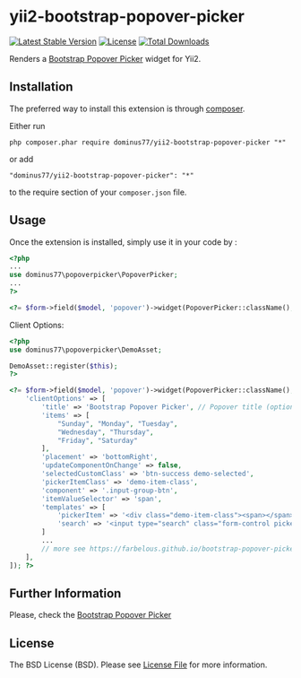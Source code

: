 # yii2-bootstrap-popover-picker

[![Latest Stable Version](https://poser.pugx.org/dominus77/yii2-bootstrap-popover-picker/v/stable)](https://packagist.org/packages/dominus77/yii2-bootstrap-popover-picker)
[![License](https://poser.pugx.org/dominus77/yii2-bootstrap-popover-picker/license)](https://github.com/Dominus77/yii2-bootstrap-popover-picker/blob/master/LICENSE.md)
[![Total Downloads](https://poser.pugx.org/dominus77/yii2-bootstrap-popover-picker/downloads)](https://packagist.org/packages/dominus77/yii2-bootstrap-popover-picker)

Renders a [Bootstrap Popover Picker](https://farbelous.github.io/bootstrap-popover-picker/) widget for Yii2.

## Installation

The preferred way to install this extension is through [composer](http://getcomposer.org/download/).

Either run

```
php composer.phar require dominus77/yii2-bootstrap-popover-picker "*"
```

or add

```
"dominus77/yii2-bootstrap-popover-picker": "*"
```

to the require section of your `composer.json` file.

## Usage

Once the extension is installed, simply use it in your code by  :

```php
<?php
...
use dominus77\popoverpicker\PopoverPicker;
...
?>

<?= $form->field($model, 'popover')->widget(PopoverPicker::className(), []); ?>

```

Client Options:

```php
<?php
use dominus77\popoverpicker\DemoAsset;

DemoAsset::register($this);
?>

<?= $form->field($model, 'popover')->widget(PopoverPicker::className(), [
    'clientOptions' => [
        'title' => 'Bootstrap Popover Picker', // Popover title (optional) only if specified in the template
        'items' => [
            "Sunday", "Monday", "Tuesday",
            "Wednesday", "Thursday",
            "Friday", "Saturday"
        ],
        'placement' => 'bottomRight',
        'updateComponentOnChange' => false,
        'selectedCustomClass' => 'btn-success demo-selected',
        'pickerItemClass' => 'demo-item-class',
        'component' => '.input-group-btn',
        'itemValueSelector' => 'span',
        'templates' => [
            'pickerItem' => '<div class="demo-item-class"><span></span></div>',
            'search' => '<input type="search" class="form-control picker-search" placeholder="Type to filter" />'
        ]
        ...
        // more see https://farbelous.github.io/bootstrap-popover-picker/
    ],
]); ?>
```

## Further Information
Please, check the [Bootstrap Popover Picker](https://github.com/farbelous/bootstrap-popover-picker)

## License
The BSD License (BSD). Please see [License File](https://github.com/Dominus77/yii2-bootstrap-popover-picker/blob/master/LICENSE.md) for more information.
